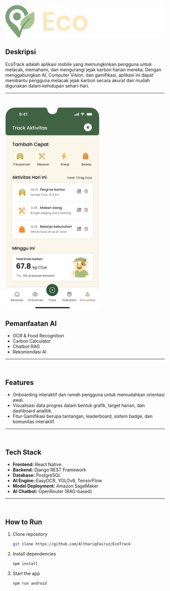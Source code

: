 ![EcoTrack](./assets/readme/EcoTrack.png)


## Deskripsi

EcoTrack adalah aplikasi mobile yang memungkinkan pengguna untuk melacak, memahami, dan mengurangi jejak karbon harian mereka. Dengan menggabungkan AI, Computer Vision, dan gamifikasi, aplikasi ini dapat membantu pengguna melacak jejak karbon secara akurat dan mudah digunakan dalam kehidupan sehari-hari.

---
<br/>

![UI](./assets/readme/Screen.png)

## Pemanfaatan AI

- OCR & Food Recognition
- Carbon Calculator
- Chatbot RAG
- Rekomendasi AI

---
<br/>

## Features

- Onboarding interaktif dan ramah pengguna untuk memudahkan orientasi awal.
- Visualisasi data progres dalam bentuk grafik, target harian, dan dashboard analitik.
- Fitur Gamifikasi berupa tantangan, leaderboard, sistem badge, dan komunitas interaktif.

---
<br/>

## Tech Stack

- **Frontend:** React Native
- **Backend:** Django REST Framework
- **Database:** PostgreSQL
- **AI Engine:** EasyOCR, YOLOv8, TensorFlow
- **Model Deployment:** Amazon SageMaker
- **AI Chatbot:** OpenRouter (RAG-based)

---
<br/>

## How to Run


1. Clone repository
   ```bash
   git clone https://github.com/AlthariqFairuz/EcoTrack
   ```


2. Install dependencies

   ```bash
   npm install
   ```

3. Start the app

   ```bash
   npm run android
   ```